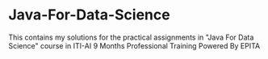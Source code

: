 # Java-For-Data-Science
This contains my solutions for the practical assignments in "Java For Data Science" course in ITI-AI 9 Months Professional Training Powered By EPITA
